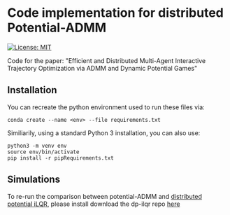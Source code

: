 # Code implementation for distributed Potential-ADMM
 [![License:
 MIT](https://img.shields.io/badge/License-MIT-yellow.svg)](https://opensource.org/licenses/MIT)
 
Code for the paper: "Efficient and Distributed Multi-Agent Interactive Trajectory
Optimization via ADMM and Dynamic Potential Games"

## Installation
You can recreate the python environment used to run these files via:
```
conda create --name <env> --file requirements.txt
```

Similiarily, using a standard Python 3 installation, you can also use:
```
python3 -m venv env
source env/bin/activate
pip install -r pipRequirements.txt
```

## Simulations
To re-run the comparison between potential-ADMM and [distributed potential iLQR](https://ieeexplore.ieee.org/document/10161176), please install download the dp-ilqr repo [here](https://github.com/labicon/dp-ilqr)


